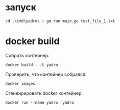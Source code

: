# запуск
```
cd .\cmd\yadro\ | go run main.go test_file_1.txt
```
# docker build
Собрать контейнер:
```
docker build . -t yadro 
```
Проверить, что контейнер собрался:
```
docker images  
```
Сгененрировать docker контейнер:
```
docker run --name yadro  yadro 
```
